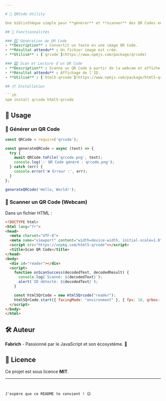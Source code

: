 ```yaml
---

# 📌 QRCode Utility  

Une bibliothèque simple pour **générer** et **scanner** des QR Codes en JavaScript avec Node.js et le navigateur.  

## 🚀 Fonctionnalités  

### 1️⃣ Génération de QR Code  
- **Description** : Convertit un texte en une image QR Code.  
- **Résultat attendu** : Un fichier image est créé.  
- **Utilisé** : [`qrcode`](https://www.npmjs.com/package/qrcode)  

### 2️⃣ Scan et Lecture d'un QR Code  
- **Description** : Scanne un QR Code à partir de la webcam et affiche son contenu.  
- **Résultat attendu** : Affichage de l'ID.  
- **Utilisé** : [`html5-qrcode`](https://www.npmjs.com/package/html5-qrcode)  

## 📦 Installation  

```sh
npm install qrcode html5-qrcode
```

## 📜 Usage  

### 🔹 Générer un QR Code  

```javascript
const QRCode = require('qrcode');

const generateQRCode = async (text) => {
  try {
    await QRCode.toFile('qrcode.png', text);
    console.log('✅ QR Code généré : qrcode.png');
  } catch (err) {
    console.error('❌ Erreur :', err);
  }
};

generateQRCode('Hello, World!');
```

### 🔹 Scanner un QR Code (Webcam)  

Dans un fichier HTML :  

```html
<!DOCTYPE html>
<html lang="fr">
<head>
  <meta charset="UTF-8">
  <meta name="viewport" content="width=device-width, initial-scale=1.0">
  <script src="https://unpkg.com/html5-qrcode"></script>
  <title>Scan QR Code</title>
</head>
<body>
  <div id="reader"></div>
  <script>
    function onScanSuccess(decodedText, decodedResult) {
      console.log(`Scanné: ${decodedText}`);
      alert(`ID détecté: ${decodedText}`);
    }

    const html5QrCode = new Html5Qrcode("reader");
    html5QrCode.start({ facingMode: "environment" }, { fps: 10, qrbox: 250 }, onScanSuccess);
  </script>
</body>
</html>
```

## 🛠️ Auteur  
**Fabrich** - Passionné par le JavaScript et son écosystème. 🚀  

## 📄 Licence  
Ce projet est sous licence **MIT**.  

---
```


J'espère que ce README te convient ! 😊
